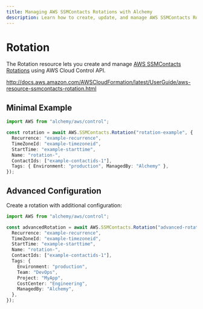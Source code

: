 ```yaml
---
title: Managing AWS SSMContacts Rotations with Alchemy
description: Learn how to create, update, and manage AWS SSMContacts Rotations using Alchemy Cloud Control.
---
```


# Rotation

The Rotation resource lets you create and manage [AWS SSMContacts Rotations](https://docs.aws.amazon.com/ssmcontacts/latest/userguide/) using AWS Cloud Control API.

http://docs.aws.amazon.com/AWSCloudFormation/latest/UserGuide/aws-resource-ssmcontacts-rotation.html

## Minimal Example

```ts
import AWS from "alchemy/aws/control";

const rotation = await AWS.SSMContacts.Rotation("rotation-example", {
  Recurrence: "example-recurrence",
  TimeZoneId: "example-timezoneid",
  StartTime: "example-starttime",
  Name: "rotation-",
  ContactIds: ["example-contactids-1"],
  Tags: { Environment: "production", ManagedBy: "Alchemy" },
});
```

## Advanced Configuration

Create a rotation with additional configuration:

```ts
import AWS from "alchemy/aws/control";

const advancedRotation = await AWS.SSMContacts.Rotation("advanced-rotation", {
  Recurrence: "example-recurrence",
  TimeZoneId: "example-timezoneid",
  StartTime: "example-starttime",
  Name: "rotation-",
  ContactIds: ["example-contactids-1"],
  Tags: {
    Environment: "production",
    Team: "DevOps",
    Project: "MyApp",
    CostCenter: "Engineering",
    ManagedBy: "Alchemy",
  },
});
```

